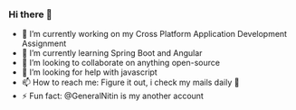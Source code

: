 ### Hi there 👋
- 🔭 I’m currently working on my Cross Platform Application Development Assignment
- 🌱 I’m currently learning Spring Boot and Angular
- 👯 I’m looking to collaborate on anything open-source
- 🤔 I’m looking for help with javascript
- 📫 How to reach me: Figure it out, i check my mails daily 🤭
- ⚡ Fun fact: @GeneralNitin is my another account


<!--
**GeneralNitin/GeneralNitin** is a ✨ _special_ ✨ repository because its `README.md` (this file) appears on your GitHub profile.

Here are some ideas to get you started:

- 🔭 I’m currently working on ...
- 🌱 I’m currently learning ...
- 👯 I’m looking to collaborate on ...
- 🤔 I’m looking for help with ...
- 💬 Ask me about ...
- 📫 How to reach me: ...
- 😄 Pronouns: ...
- ⚡ Fun fact: ...
-->

